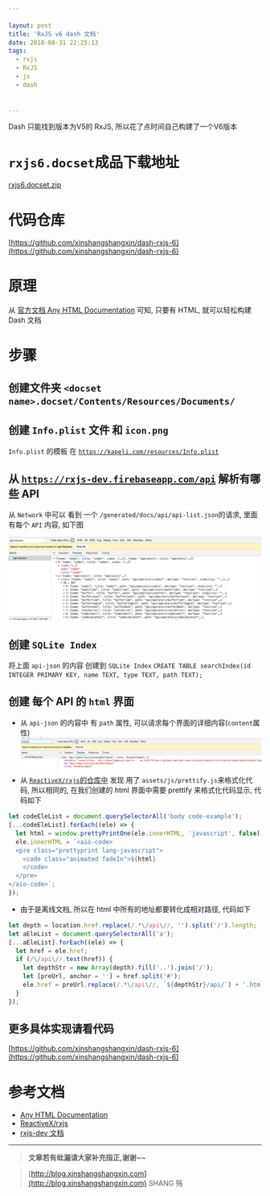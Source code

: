 ```yaml
---

layout: post
title: 'RxJS v6 dash 文档'
date: 2018-08-31 22:25:13
tags:
  - rxjs
  - RxJS
  - js
  - dash


---
```


Dash 只能找到版本为V5的 RxJS, 所以花了点时间自己构建了一个V6版本
<!-- more -->



# `rxjs6.docset`成品下载地址

[rxjs6.docset.zip](https://github.com/xinshangshangxin/dash-rxjs-6/releases)

# 代码仓库

[https://github.com/xinshangshangxin/dash-rxjs-6](https://github.com/xinshangshangxin/dash-rxjs-6)

# 原理

从 [官方文档 Any HTML Documentation](https://kapeli.com/docsets#dashDocset) 可知, 只要有 HTML, 就可以轻松构建 Dash 文档

# 步骤

## 创建文件夹 `<docset name>.docset/Contents/Resources/Documents/`

## 创建 `Info.plist` 文件 和 `icon.png`

`Info.plist` 的模板 在 [`https://kapeli.com/resources/Info.plist`](https://kapeli.com/resources/Info.plist)

## 从 [`https://rxjs-dev.firebaseapp.com/api`](https://rxjs-dev.firebaseapp.com/api) 解析有哪些 API

从 `Network` 中可以 看到 一个 `/generated/docs/api/api-list.json`的请求, 里面有每个 `API` 内容, 如下图

![api-json](/img/dash-rxjs-6/001.png)

## 创建 `SQLite Index`

将上面 `api-json` 的内容 创建到 `SQLite Index`
`CREATE TABLE searchIndex(id INTEGER PRIMARY KEY, name TEXT, type TEXT, path TEXT);`

## 创建 每个 API 的 `html` 界面

- 从 `api-json` 的内容中 有 `path` 属性, 可以请求每个界面的详细内容(`content`属性)
  ![api-json](/img/dash-rxjs-6/002.png)
- 从 [`ReactiveX/rxjs`的仓库中](https://github.com/ReactiveX/rxjs/blob/73bfa92499b9e6f7b07346f052b3eee5c1acd06d/docs_app/src/app/custom-elements/code/pretty-printer.service.ts) 发现 用了 `assets/js/prettify.js`来格式化代码, 所以相同的, 在我们创建的 html 界面中需要 prettify 来格式化代码显示, 代码如下

```js
let codeEleList = document.querySelectorAll('body code-example');
[...codeEleList].forEach((ele) => {
  let html = window.prettyPrintOne(ele.innerHTML, 'javascript', false);
  ele.innerHTML = `<aio-code>
  <pre class="prettyprint lang-javascript">
    <code class="animated fadeIn">${html}
    </code>
  </pre>
</aio-code>`;
});
```

- 由于是离线文档, 所以在 html 中所有的地址都要转化成相对路径, 代码如下

```js
let depth = location.href.replace(/.*\/api\//, '').split('/').length;
let aEleList = document.querySelectorAll('a');
[...aEleList].forEach((ele) => {
  let href = ele.href;
  if (/\/api\//.test(href)) {
    let depthStr = new Array(depth).fill('..').join('/');
    let [preUrl, anchor = ''] = href.split('#');
    ele.href = preUrl.replace(/.*\/api\//, `${depthStr}/api/`) + '.html' + '#' + anchor;
  }
});
```

## 更多具体实现请看代码

[https://github.com/xinshangshangxin/dash-rxjs-6](https://github.com/xinshangshangxin/dash-rxjs-6)

# 参考文档

- [Any HTML Documentation](https://kapeli.com/docsets#dashDocset)
- [ReactiveX/rxjs](https://github.com/ReactiveX/rxjs)
- [rxjs-dev 文档](https://rxjs-dev.firebaseapp.com/)
  <br>

---

> **文章若有纰漏请大家补充指正,谢谢~~**

> [http://blog.xinshangshangxin.com](http://blog.xinshangshangxin.com) SHANG 殇

